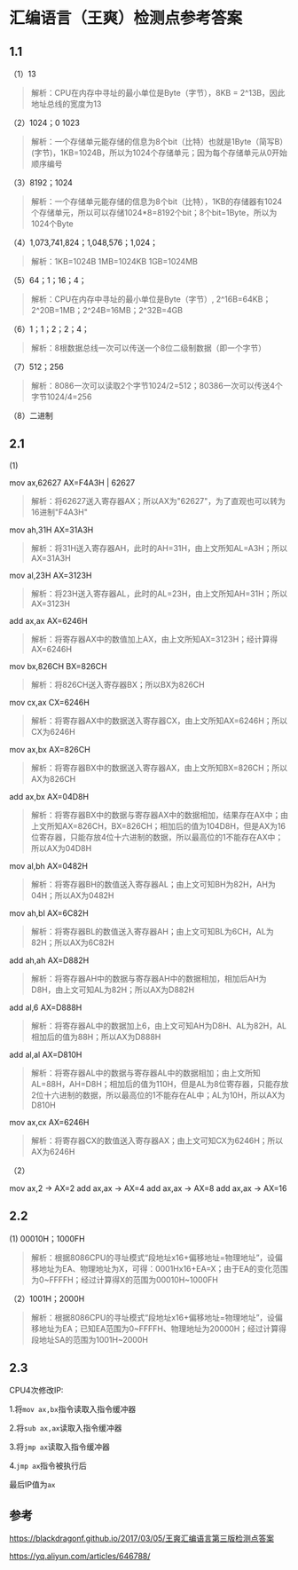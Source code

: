 # 汇编语言（王爽）检测点参考答案

## 1.1

（1）13

> 解析：CPU在内存中寻址的最小单位是Byte（字节），8KB = 2^13B，因此地址总线的宽度为13

（2）1024；0 1023

> 解析：一个存储单元能存储的信息为8个bit（比特）也就是1Byte（简写B）(字节)，1KB=1024B，所以为1024个存储单元；因为每个存储单元从0开始顺序编号

（3）8192；1024

> 解析：一个存储单元能存储的信息为8个bit（比特），1KB的存储器有1024个存储单元，所以可以存储1024*8=8192个bit；8个bit=1Byte，所以为1024个Byte

（4）1,073,741,824；1,048,576；1,024；

> 解析：1KB=1024B 1MB=1024KB 1GB=1024MB

（5）64；1；16；4；

> 解析：CPU在内存中寻址的最小单位是Byte（字节）, 2^16B=64KB；2^20B=1MB；2^24B=16MB；2^32B=4GB

（6）1；1；2；2；4；

> 解析：8根数据总线一次可以传送一个8位二级制数据（即一个字节）

（7）512；256

> 解析：8086一次可以读取2个字节1024/2=512；80386一次可以传送4个字节1024/4=256

（8）二进制

## 2.1

(1)

mov ax,62627 AX=F4A3H | 62627

> 解析：将62627送入寄存器AX；所以AX为"62627"，为了直观也可以转为16进制"F4A3H"

mov ah,31H AX=31A3H

> 解析：将31H送入寄存器AH，此时的AH=31H，由上文所知AL=A3H；所以AX=31A3H

mov al,23H AX=3123H

> 解析：将23H送入寄存器AL，此时的AL=23H，由上文所知AH=31H；所以AX=3123H

add ax,ax AX=6246H

> 解析：将寄存器AX中的数值加上AX，由上文所知AX=3123H；经计算得AX=6246H

mov bx,826CH BX=826CH

> 解析：将826CH送入寄存器BX；所以BX为826CH

mov cx,ax CX=6246H

> 解析：将寄存器AX中的数据送入寄存器CX，由上文所知AX=6246H；所以CX为6246H

mov ax,bx AX=826CH

> 解析：将寄存器BX中的数据送入寄存器AX，由上文所知BX=826CH；所以AX为826CH

add ax,bx AX=04D8H

> 解析：将寄存器BX中的数据与寄存器AX中的数据相加，结果存在AX中；由上文所知AX=826CH，BX=826CH；相加后的值为104D8H，但是AX为16位寄存器，只能存放4位十六进制的数据，所以最高位的1不能存在AX中；所以AX为04D8H

mov al,bh AX=0482H

> 解析：将寄存器BH的数值送入寄存器AL；由上文可知BH为82H，AH为04H；所以AX为0482H

mov ah,bl AX=6C82H

> 解析：将寄存器BL的数值送入寄存器AH；由上文可知BL为6CH，AL为82H；所以AX为6C82H

add ah,ah AX=D882H

> 解析：将寄存器AH中的数据与寄存器AH中的数据相加，相加后AH为D8H，由上文可知AL为82H；所以AX为D882H

add al,6 AX=D888H

> 解析：将寄存器AL中的数据加上6，由上文可知AH为D8H、AL为82H，AL相加后的值为88H；所以AX为D888H

add al,al AX=D810H

> 解析：将寄存器AL中的数据与寄存器AL中的数据相加；由上文所知AL=88H，AH=D8H；相加后的值为110H，但是AL为8位寄存器，只能存放2位十六进制的数据，所以最高位的1不能存在AL中；AL为10H，所以AX为D810H

mov ax,cx AX=6246H

> 解析：将寄存器CX的数值送入寄存器AX；由上文可知CX为6246H；所以AX为6246H

（2）

mov ax,2   ->  AX=2
add ax,ax  ->  AX=4
add ax,ax  ->  AX=8
add ax,ax  ->  AX=16

## 2.2

(1) 00010H；1000FH

> 解析：根据8086CPU的寻址模式“段地址x16+偏移地址=物理地址”，设偏移地址为EA、物理地址为X，可得：0001Hx16+EA=X；由于EA的变化范围为0\~FFFFH；经过计算得X的范围为00010H\~1000FH

（2）1001H；2000H

> 解析：根据8086CPU的寻址模式“段地址x16+偏移地址=物理地址”，设偏移地址为EA；已知EA范围为0\~FFFFH、物理地址为20000H；经过计算得段地址SA的范围为1001H\~2000H

## 2.3

CPU4次修改IP:

1.将`mov ax,bx`指令读取入指令缓冲器

2.将`sub ax,ax`读取入指令缓冲器

3.将`jmp ax`读取入指令缓冲器

4.`jmp ax`指令被执行后

最后IP值为`ax`

## 参考

<https://blackdragonf.github.io/2017/03/05/王爽汇编语言第三版检测点答案>

<https://yq.aliyun.com/articles/646788/>

